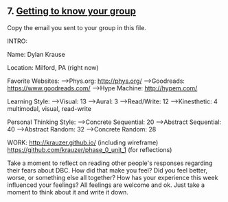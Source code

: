 ## 7. [Getting to know your group](7_get_to_know_your_group/readme.md)

Copy the email you sent to your group in this file.

INTRO: 

Name: Dylan Krause

Location: Milford, PA (right now)

Favorite Websites: 
-->Phys.org: http://phys.org/
-->Goodreads: https://www.goodreads.com/
-->Hype Machine: http://hypem.com/

Learning Style: 
-->Visual: 13
-->Aural: 3
-->Read/Write: 12
-->Kinesthetic: 4
multimodal, visual, read-write

Personal Thinking Style:
-->Concrete Sequential: 20
-->Abstract Sequential: 40
-->Abstract Random: 32
-->Concrete Random: 28

WORK: 
http://krauzer.github.io/ (including wireframe)
https://github.com/krauzer/phase_0_unit_1 (for reflections)

Take a moment to reflect on reading other people's responses regarding their fears about DBC. How did that make you feel? Did you feel better, worse, or something else all together? How has your experience this week influenced your feelings? All feelings are welcome and ok. Just take a moment to think about it and write it down. 

<!-- Insert your response here -->

